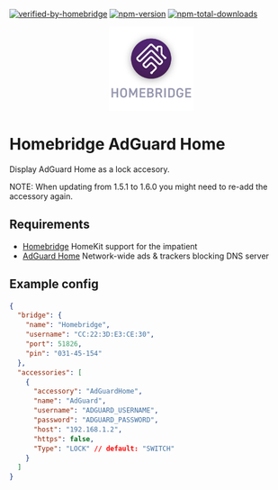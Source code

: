 [![verified-by-homebridge](https://badgen.net/badge/homebridge/verified/purple)](https://github.com/homebridge/homebridge/wiki/Verified-Plugins)
[![npm-version](https://badgen.net/npm/v/homebridge-adguardhome)](https://www.npmjs.com/package/homebridge-adguardhome)
[![npm-total-downloads](https://badgen.net/npm/dt/homebridge-adguardhome)](https://www.npmjs.com/package/homebridge-adguardhome)

<p align="center">
<img src="https://github.com/homebridge/branding/raw/master/logos/homebridge-wordmark-logo-vertical.png" width="150">
</p>

# Homebridge AdGuard Home

Display AdGuard Home as a lock accesory.

NOTE: When updating from 1.5.1 to 1.6.0 you might need to re-add the accessory again.

## Requirements

- [Homebridge](https://github.com/nfarina/homebridge) HomeKit support for the impatient
- [AdGuard Home](https://github.com/AdguardTeam/AdGuardHome) Network-wide ads & trackers blocking DNS server

## Example config

```json
{
  "bridge": {
    "name": "Homebridge",
    "username": "CC:22:3D:E3:CE:30",
    "port": 51826,
    "pin": "031-45-154"
  },
  "accessories": [
    {
      "accessory": "AdGuardHome",
      "name": "AdGuard",
      "username": "ADGUARD_USERNAME",
      "password": "ADGUARD_PASSWORD",
      "host": "192.168.1.2",
      "https": false,
      "Type": "LOCK" // default: "SWITCH"
    }
  ]
}
```
